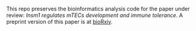 This repo preserves the bioinformatics analysis code for the paper under review: *Insm1 regulates mTECs development and immune tolerance*. A preprint version of this paper is at [bioRxiv](https://www.biorxiv.org/content/10.1101/2023.01.14.524041v1).
